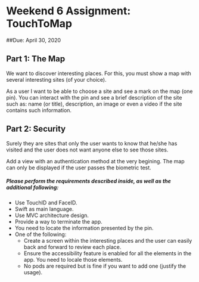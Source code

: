 # Weekend 6 Assignment: TouchToMap
##Due: April 30, 2020

## Part 1: The Map


We want to discover interesting places. For this, you must show a map with several interesting sites (of your choice).

As a user I want to be able to choose a site and see a mark on the map (one pin). You can interact with the pin and see a brief description of the site such as: name (or title), description, an image or even a video if the site contains such information.

## Part 2: Security

Surely they are sites that only the user wants to know that he/she has visited and the user does not want anyone else to see those sites.

Add a view with an authentication method at the very begining. The map can only be displayed if the user passes the biometric test.

##### Please perform the requirements described inside, as well as the additional following:

* Use TouchID and FaceID.
* Swift as main language.
* Use MVC architecture design.
* Provide a way to terminate the app. 
* You need to locate the information presented by the pin.
* One of the following:
	* Create a screen within the interesting places and the user can easily back and forward to review each place.
	* Ensure the accessibility feature is enabled for all the elements in the app. You need to locale those elements.
	* No pods are required but is fine if you want to add one (justify the usage).

	

